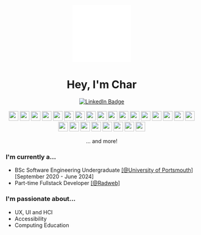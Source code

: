 <!--- Header -->
<div id="header" align="center">
  <div id="logo">
    <a href="https://www.blkt.co.uk"><img src="https://github.com/bl-kt/bl-kt/blob/main/image.png"/></a>
   </div>
   <div id="title">
     <h1>Hey, I'm Char</h1>
     <div id="badges">
       <a href="https://www.linkedin.com/in/bl-kt/">
         <img src="https://img.shields.io/badge/LinkedIn-blue?style=for-the-badge&logo=linkedin&logoColor=white"   alt="LinkedIn Badge"/>
       </a>
      </div>
  </div>
</div> 
  
<br/>
<!--- Languages and tools -->
<div align="left">
  <div align="center">

  <img height="25" width="25" src="https://cdn.jsdelivr.net/gh/devicons/devicon/icons/css3/css3-original.svg" />
  <img height="25" width="25" src="https://cdn.jsdelivr.net/gh/devicons/devicon/icons/html5/html5-original.svg" />

  <img height="25" width="25" src="https://cdn.jsdelivr.net/gh/devicons/devicon/icons/javascript/javascript-original.svg" />
  <img height="25" width="25" src="https://cdn.jsdelivr.net/gh/devicons/devicon/icons/nodejs/nodejs-original.svg" />
  <img height="25" width="25" src="https://cdn.jsdelivr.net/gh/devicons/devicon/icons/npm/npm-original-wordmark.svg" />
  <img height="25" width="25" src="https://cdn.jsdelivr.net/gh/devicons/devicon/icons/express/express-original.svg" />
  <img height="25" width="25" src="https://cdn.jsdelivr.net/gh/devicons/devicon/icons/react/react-original.svg" />
  <img height="25" width="25" src="https://cdn.jsdelivr.net/gh/devicons/devicon/icons/sass/sass-original.svg" />


  <img height="25" width="25" src="https://cdn.jsdelivr.net/gh/devicons/devicon/icons/git/git-original.svg" />
  <img height="25" width="25" src="https://cdn.jsdelivr.net/gh/devicons/devicon/icons/github/github-original.svg" />


  <img height="25" width="25" src="https://cdn.jsdelivr.net/gh/devicons/devicon/icons/figma/figma-original.svg" />       
  <img height="25" width="25" src="https://cdn.jsdelivr.net/gh/devicons/devicon/icons/gimp/gimp-original.svg" />
  <img height="25" width="25" src="https://cdn.jsdelivr.net/gh/devicons/devicon/icons/illustrator/illustrator-plain.svg" />
  <img height="25" width="25" src="https://cdn.jsdelivr.net/gh/devicons/devicon/icons/photoshop/photoshop-plain.svg" />

  <img height="25" width="25" src="https://cdn.jsdelivr.net/gh/devicons/devicon/icons/phpstorm/phpstorm-original.svg" />
  <img height="25" width="25" src="https://cdn.jsdelivr.net/gh/devicons/devicon/icons/pycharm/pycharm-original.svg" />


  <img height="25" width="25" src="https://cdn.jsdelivr.net/gh/devicons/devicon/icons/postgresql/postgresql-original.svg" />

  <img height="25" width="25"   src="https://cdn.jsdelivr.net/gh/devicons/devicon/icons/java/java-original.svg" />
  <img height="25" width="25"   src="https://cdn.jsdelivr.net/gh/devicons/devicon/icons/laravel/laravel-plain.svg" />
  <img height="25" width="25"   src="https://cdn.jsdelivr.net/gh/devicons/devicon/icons/markdown/markdown-original.svg" />
  <img height="25" width="25"   src="https://cdn.jsdelivr.net/gh/devicons/devicon/icons/python/python-original.svg" />
  <img height="25" width="25"   src="https://cdn.jsdelivr.net/gh/devicons/devicon/icons/visualstudio/visualstudio-plain.svg" />

  <img height="25" width="25"   src="https://cdn.jsdelivr.net/gh/devicons/devicon/icons/wordpress/wordpress-original.svg" />

  <img height="25" width="25" src="https://cdn.jsdelivr.net/gh/devicons/devicon/icons/filezilla/filezilla-plain.svg" />
  <img height="25" width="25"   src="https://cdn.jsdelivr.net/gh/devicons/devicon/icons/pycharm/pycharm-original.svg" />
    <p>... and more!  </p>  
  </div>
</div>

<!--- About me section -->
<div align="left">
  <h3> I'm currently a... </h3>
  <ul>
    <li>
      BSc Software Engineering Undergraduate <a href="https://www.port.ac.uk/">[@University of Portsmouth]</a> [September 2020 - June 2024]
    </li>
    <li>
      Part-time Fullstack Developer <a href="https://www.github.com/Radweb">[@Radweb]</a> 
    </li>
  </ul>
</div>

<div align="left">
  <h3> I'm passionate about... </h3>
  <ul>
    <li>
      UX, UI and HCI  
    </li>
    <li>
      Accessibility
    </li>
    <li>
      Computing Education
    </li>
  </ul>
</div>
